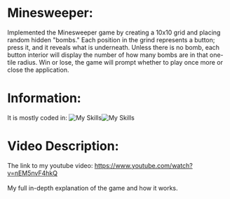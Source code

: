 # Minesweeper:
Implemented the Minesweeper game by creating a 10x10 grid and placing random hidden "bombs." Each position in the grind represents a button; press it, and it reveals what is underneath. Unless there is no bomb, each button interior will display the number of how many bombs are in that one-tile radius. Win or lose, the game will prompt whether to play once more or close the application.

# Information:
It is mostly coded in: ![My Skills](https://raw.githubusercontent.com/devicons/devicon/master/icons?i=java)![My Skills](https://skillicons.dev/icons?i=js)            

# Video Description:
The link to my youtube video: https://www.youtube.com/watch?v=nEM5nvF4hkQ
<br> </br>
My full in-depth explanation of the game and how it works.

